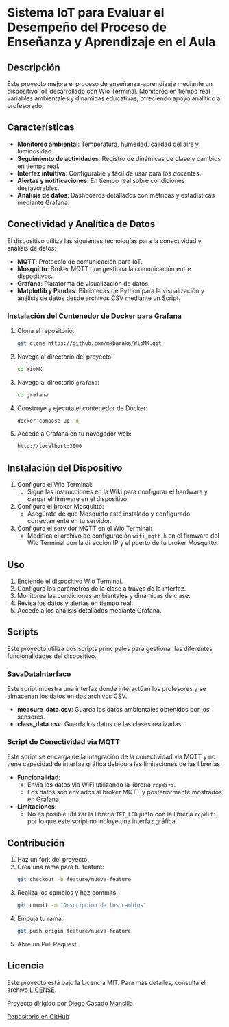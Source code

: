 # Sistema IoT para Evaluar el Desempeño del Proceso de Enseñanza y Aprendizaje en el Aula

## Descripción
Este proyecto mejora el proceso de enseñanza-aprendizaje mediante un dispositivo IoT desarrollado con Wio Terminal. Monitorea en tiempo real variables ambientales y dinámicas educativas, ofreciendo apoyo analítico al profesorado.

## Características
- **Monitoreo ambiental**: Temperatura, humedad, calidad del aire y luminosidad.
- **Seguimiento de actividades**: Registro de dinámicas de clase y cambios en tiempo real.
- **Interfaz intuitiva**: Configurable y fácil de usar para los docentes.
- **Alertas y notificaciones**: En tiempo real sobre condiciones desfavorables.
- **Análisis de datos**: Dashboards detallados con métricas y estadísticas mediante Grafana.

## Conectividad y Analítica de Datos
El dispositivo utiliza las siguientes tecnologías para la conectividad y análisis de datos:
- **MQTT**: Protocolo de comunicación para IoT.
- **Mosquitto**: Broker MQTT que gestiona la comunicación entre dispositivos.
- **Grafana**: Plataforma de visualización de datos.
- **Matplotlib y Pandas**: Bibliotecas de Python para la visualización y análisis de datos desde archivos CSV mediante un Script.

### Instalación del Contenedor de Docker para Grafana
1. Clona el repositorio:
    ```sh
    git clone https://github.com/mkbaraka/WioMK.git
    ```
2. Navega al directorio del proyecto:
    ```sh
    cd WioMK
    ```
3. Navega al directorio `grafana`:
    ```sh
    cd grafana
    ```
4. Construye y ejecuta el contenedor de Docker:
    ```sh
    docker-compose up -d
    ```
5. Accede a Grafana en tu navegador web:
    ```sh
    http://localhost:3000
    ```

## Instalación del Dispositivo
1. Configura el Wio Terminal:
    - Sigue las instrucciones en la Wiki para configurar el hardware y cargar el firmware en el dispositivo.
2. Configura el broker Mosquitto:
    - Asegúrate de que Mosquitto esté instalado y configurado correctamente en tu servidor.
3. Configura el servidor MQTT en el Wio Terminal:
    - Modifica el archivo de configuración `wifi_mqtt.h` en el firmware del Wio Terminal con la dirección IP y el puerto de tu broker Mosquitto.

## Uso
1. Enciende el dispositivo Wio Terminal.
2. Configura los parámetros de la clase a través de la interfaz.
3. Monitorea las condiciones ambientales y dinámicas de clase.
4. Revisa los datos y alertas en tiempo real.
5. Accede a los análisis detallados mediante Grafana.

## Scripts
Este proyecto utiliza dos scripts principales para gestionar las diferentes funcionalidades del dispositivo.

### SavaDataInterface
Este script muestra una interfaz donde interactúan los profesores y se almacenan los datos en dos archivos CSV.

- **measure_data.csv**: Guarda los datos ambientales obtenidos por los sensores.
- **class_data.csv**: Guarda los datos de las clases realizadas.

### Script de Conectividad via MQTT
Este script se encarga de la integración de la conectividad via MQTT y no tiene capacidad de interfaz gráfica debido a las limitaciones de las librerías.

- **Funcionalidad**:
    - Envía los datos via WiFi utilizando la librería `rcpWifi`.
    - Los datos son enviados al broker MQTT y posteriormente mostrados en Grafana.
- **Limitaciones**:
    - No es posible utilizar la librería `TFT_LCD` junto con la librería `rcpWifi`, por lo que este script no incluye una interfaz gráfica.

## Contribución
1. Haz un fork del proyecto.
2. Crea una rama para tu feature:
    ```sh
    git checkout -b feature/nueva-feature
    ```
3. Realiza los cambios y haz commits:
    ```sh
    git commit -m "Descripción de los cambios"
    ```
4. Empuja tu rama:
    ```sh
    git push origin feature/nueva-feature
    ```
5. Abre un Pull Request.

## Licencia
Este proyecto está bajo la Licencia MIT. Para más detalles, consulta el archivo [LICENSE](LICENSE).

Proyecto dirigido por [Diego Casado Mansilla](https://www.deusto.es/es/inicio/somos-deusto/equipo/investigadores/1363/investigador).

[Repositorio en GitHub](https://github.com/mkbaraka/WioMK)
